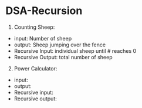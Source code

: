 # DSA-Recursion

1. Counting Sheep:
- input: Number of sheep
- output: Sheep jumping over the fence
- Recursive Input: individual sheep until # reaches 0
- Recursive Output: total number of sheep

2. Power Calculator:
- input: 
- output:
- Recursive input:
- Recursive output: 
